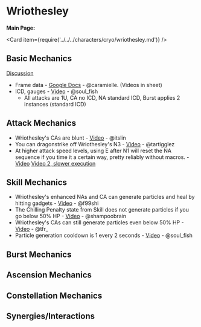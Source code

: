 # Wriothesley

**Main Page:**

<Card item={require('../../../characters/cryo/wriothesley.md')} />

## Basic Mechanics

[Discussion](https://tickets.deeznuts.moe/transcripts/wriothesley-basic-mechanics-1163778456551690250)
* Frame data - [Google Docs](https://docs.google.com/spreadsheets/d/1xQsRq1LKoU7Eu_81S4iOFY-kQNTGMWk9NJrjgSWzL6M/edit?usp=sharing) - @caramielle. (Videos in sheet)
* ICD, gauges - [Video](https://youtu.be/iNDSyfQBh_Q) - @soul_fish
  * All attacks are 1U, CA no ICD, NA standard ICD, Burst applies 2 instances (standard ICD)

## Attack Mechanics
* Wriothesley's CAs are blunt - [Video](https://www.youtube.com/watch?v=GIWUXIpHCkM) - @itslin
* You can dragonstrike off Wriothesley's N3 - [Video](https://youtu.be/pxs2xpnLER4) - @tartigglez
* At higher attack speed levels, using E after N1 will reset the NA sequence if you time it a certain way, pretty reliably without macros. - [Video](https://youtu.be/RN89XbOPi9A) [Video 2, slower execution](https://www.youtube.com/watch?v=bTFjMt6eAaM)

## Skill Mechanics
* Wriothesley's enhanced NAs and CA can generate particles and heal by hitting gadgets - [Video](https://imgur.com/a/riQjGnm) - @f99shi
* The Chilling Penalty state from Skill does not generate particles if you go below 50% HP - [Video](https://www.youtube.com/watch?v=oNpnaAwnZkE) - @shampoobrain
* Wriothesley's CAs can still generate particles even below 50% HP - [Video](https://imgur.com/a/U5gAffy) - @tfr_
* Particle generation cooldown is 1 every 2 seconds - [Video](https://youtu.be/_gsK4uO-KkU) - @soul_fish


## Burst Mechanics

## Ascension Mechanics

## Constellation Mechanics

## Synergies/Interactions
